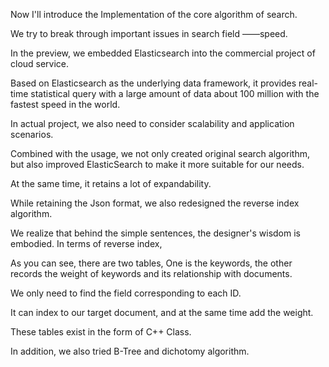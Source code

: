 Now I'll introduce the Implementation of the core algorithm of search. 

We try to break through important issues in search field ——speed.

In the preview, we embedded Elasticsearch into the commercial project of cloud service. 

Based on Elasticsearch as the underlying data framework, it provides real-time statistical query with a large amount of data about 100 million with the fastest speed in the world.

In actual project, we also need to consider scalability and application scenarios.

Combined with the usage, we not only created  original search algorithm, but also improved  ElasticSearch to make it more suitable for our needs. 

At the same time, it retains a lot of expandability.

While retaining the Json format, we also redesigned the reverse index algorithm.

We realize that behind the simple sentences, the designer's wisdom is embodied. In terms of reverse index, 

As you can see, there are two tables, One is the keywords, the other records the weight of keywords and its relationship with documents. 

We only need to find the field corresponding to each ID.

It can index to our target document, and at the same time add the weight. 

These tables exist in the form of C++ Class.

In addition, we also tried B-Tree and dichotomy algorithm.



 

